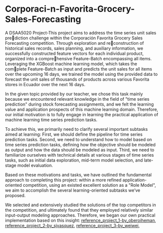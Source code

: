# Corporaci-n-Favorita-Grocery-Sales-Forecasting
A DSAA5020 Project-This project aims to address the time series unit sales prediction challenge within the Corporación Favorita Grocery Sales Forecasting competition. Through exploration and reconstruction of historical sales records, sales planning, and auxiliary information, we successfully constructed feature vectors for each individual product, organized into a comprehensive Feature-Batch encompassing all items. Leveraging the XGBoost machine learning model, which takes the complete Feature-Batch as input and predicts the unit sales for all items over the upcoming 16 days, we trained the model using the provided data to forecast the unit sales of thousands of products across various Favorita stores in Ecuador over the next 16 days. 

In the given topic provided by our teacher, we chose this task mainly because we encountered relevant knowledge in the field of "time series prediction" during stock forecasting assignments, and we felt the learning value and application prospects of this machine learning domain. Therefore, our initial motivation is to fully engage in learning the practical application of machine learning time series prediction tasks. 

To achieve this, we primarily need to clarify several important subtasks aimed at learning: First, we should define the pipeline for time series prediction tasks. Second, we need to understand how to model based on time series prediction tasks, defining how the objective should be modeled as output and how the data should be modeled as input. Third, we need to familiarize ourselves with technical details at various stages of time series tasks, such as initial data exploration, mid-term model selection, and late-stage model evaluation.

Based on these motivations and tasks, we have outlined the fundamental approach to completing this project: within a more refined application-oriented competition, using an existed excellent solution as a "Role Model", we aim to accomplish the several learning-oriented subtasks we’ve proposed. 

We selected and extensively studied the solutions of the top competitors in the competition, and ultimately found that they employed relatively similar input-output modeling approaches. Therefore, we began our own practical implementation based on this insight:
[reference_project_1-by_oberoiheman](https://github.com/oberoiheman/Corporaci-n-Favorita-Grocery-Sales-Forecasting "Corporaci-n-Favorita-Grocery-Sales-Forecasting"), 
[reference_project_2-by_sjvasquez]([https://github.com/oberoiheman/Corporaci-n-Favorita-Grocery-Sales-Forecasting](https://github.com/sjvasquez/web-traffic-forecasting) "web-traffic-forecasting"), 
[reference_project_3-by_weiwei](https://www.kaggle.com/code/shixw125/1st-place-lgb-model-public-0-506-private-0-511/script "1st Place LGB Model(public:0.506, private:0.511)"), 
